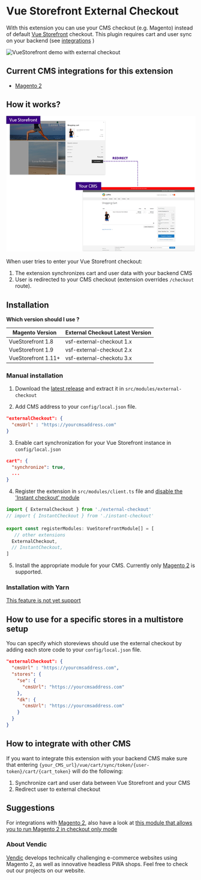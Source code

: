 # Vue Storefront External Checkout

With this extension you can use your CMS checkout (e.g. Magento) instead of default [Vue Storefront](https://github.com/DivanteLtd/vue-storefront) checkout.
This plugin requires cart and user sync on your backend (see [integrations](https://github.com/filrak/vsf-external-checkout#current-cms-integrations-for-this-extension) )

![VueStorefront demo with external checkout](https://images.ctfassets.net/ob7fjdpx9cry/FPmgKirYGq6g2Ac408ekk/0131b55a0ddf148d85794a6a35f8af3e/ezgif.com-gif-maker-1.gif)

## Current CMS integrations for this extension

* [Magento 2](https://github.com/Vendic/magento2-external-checkout)

## How it works?

<center>
<img src="./media/diagram.png">
</center>

When user tries to enter your Vue Storefront checkout:
1. The extension synchronizes cart and user data with your backend CMS
2. User is redirected to your CMS checkout (extension overrides `/checkout` route).

## Installation

**Which version should I use ?**

Magento Version                                     | External Checkout Latest Version
----------------------------------------------------|------------------------------------------------------------------------
VueStorefront 1.8   | vsf-external-checkout 1.x
VueStorefront 1.9   | vsf-external-checkout 2.x
VueStorefront 1.11+ | vsf-external-checkotu 3.x

### Manual installation

1. Download the [latest release](https://github.com/Vendic/vsf-external-checkout/releases) and extract it in `src/modules/external-checkout`

2. Add CMS address to your `config/local.json` file.
````json
"externalCheckout": {
  "cmsUrl" : "https://yourcmsaddress.com"
}
````
3. Enable cart synchronization for your Vue Storefront instance in `config/local.json`
````json
cart": {
  "synchronize": true,
  ...
}
````

4. Register the extension in `src/modules/client.ts` file and [disable the 'Instant checkout' module](https://github.com/Vendic/vsf-external-checkout/issues/11)
````js
import { ExternalCheckout } from './external-checkout'
// import { InstantCheckout } from './instant-checkout'

export const registerModules: VueStorefrontModule[] = [
   // other extensions
  ExternalCheckout,
  // InstantCheckout,
]
````

5. Install the appropriate module for your CMS. Currently only [Magento 2](https://github.com/Vendic/magento2-external-checkout) is supported.

### Installation with Yarn
[This feature is not yet support](https://github.com/Vendic/vsf-external-checkout/issues/2)

## How to use for a specific stores in a multistore setup

You can specify which storeviews should use the external checkout by adding each store code to your `config/local.json` file.
````json
"externalCheckout": {
  "cmsUrl" : "https://yourcmsaddress.com",
  "stores": {
    "se": {
      "cmsUrl": "https://yourcmsaddress.com"
    },
    "dk": {
      "cmsUrl": "https://yourcmsaddress.com"
    }
  }
}
````

## How to integrate with other CMS

If you want to integrate this extension with your backend CMS make sure that entering `{your_CMS_url}/vue/cart/sync/token/{user-token}/cart/{cart_token}` will do the following:
1. Synchronize cart and user data between Vue Storefront and your CMS
2. Redirect user to external checkout

## Suggestions
For integrations with [Magento 2](https://github.com/DivanteLtd/magento2-external-checkout), also have a look at [this module that allows you to run Magento 2 in checkout only mode](https://github.com/Vendic/magento2-checkout-only)


### About Vendic
[Vendic](https://www.vendic.nl "Vendic Homepage") develops technically challenging e-commerce websites using Magento 2, as well as innovative headless PWA shops. Feel free to check out our projects on our website.

